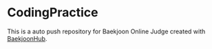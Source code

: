 # CodingPractice
This is a auto push repository for Baekjoon Online Judge created with [BaekjoonHub](https://github.com/BaekjoonHub/BaekjoonHub).
